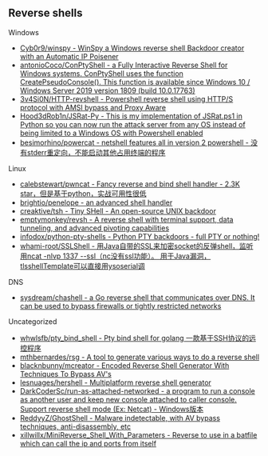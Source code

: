 ## Reverse shells

Windows

* [Cyb0r9/winspy - WinSpy a Windows reverse shell Backdoor creator with an Automatic IP Poisener](https://github.com/Cyb0r9/winspy)
* [antonioCoco/ConPtyShell - a Fully Interactive Reverse Shell for Windows systems. ConPtyShell uses the function CreatePseudoConsole(). This function is available since Windows 10 / Windows Server 2019 version 1809 (build 10.0.17763)](https://github.com/antonioCoco/ConPtyShell)
* [3v4Si0N/HTTP-revshell - Powershell reverse shell using HTTP/S protocol with AMSI bypass and Proxy Aware](https://github.com/3v4Si0N/HTTP-revshell)
* [Hood3dRob1n/JSRat-Py - This is my implementation of JSRat.ps1 in Python so you can now run the attack server from any OS instead of being limited to a Windows OS with Powershell enabled](https://github.com/Hood3dRob1n/JSRat-Py)
* [besimorhino/powercat - netshell features all in version 2 powershell - 没有stderr重定向，不能启动其他占用终端的程序](https://github.com/besimorhino/powercat)

Linux

* [calebstewart/pwncat - Fancy reverse and bind shell handler - 2.3K star，但是基于python，实战可用性很低](https://github.com/calebstewart/pwncat)
* [brightio/penelope - an advanced shell handler](https://github.com/brightio/penelope)
* [creaktive/tsh - Tiny SHell - An open-source UNIX backdoor](https://github.com/creaktive/tsh)
* [emptymonkey/revsh - A reverse shell with terminal support, data tunneling, and advanced pivoting capabilities](https://github.com/emptymonkey/revsh)
* [infodox/python-pty-shells - Python PTY backdoors - full PTY or nothing!](https://github.com/infodox/python-pty-shells)
* [whami-root/SSLShell - 用Java自带的SSL来加密socket的反弹shell，监听用ncat -nlvp 1337 --ssl（nc没有ssl功能）。 用于Java漏洞，tlsshellTemplate可以直接用ysoserial调](https://github.com/whami-root/SSLShell)

DNS

* [sysdream/chashell - a Go reverse shell that communicates over DNS. It can be used to bypass firewalls or tightly restricted networks](https://github.com/sysdream/chashell)

Uncategorized

* [whwlsfb/pty_bind_shell - Pty bind shell for golang 一款基于SSH协议的远控程序](https://github.com/whwlsfb/pty_bind_shell)
* [mthbernardes/rsg - A tool to generate various ways to do a reverse shell](https://github.com/mthbernardes/rsg)
* [blacknbunny/mcreator - Encoded Reverse Shell Generator With Techniques To Bypass AV's](https://github.com/blacknbunny/mcreator)
* [lesnuages/hershell - Multiplatform reverse shell generator](https://github.com/lesnuages/hershell)
* [DarkCoderSc/run-as-attached-networked - a program to run a console as another user and keep new console attached to caller console. Support reverse shell mode (Ex: Netcat) - Windows版本](https://github.com/DarkCoderSc/run-as-attached-networked)
* [ReddyyZ/GhostShell - Malware indetectable, with AV bypass techniques, anti-disassembly, etc](https://github.com/ReddyyZ/GhostShell)
* [xillwillx/MiniReverse_Shell_With_Parameters - Reverse to use in a batfile which can call the ip and ports from itself](https://github.com/xillwillx/MiniReverse_Shell_With_Parameters)
